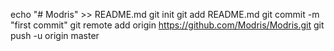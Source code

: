 echo "# Modris" >> README.md
git init
git add README.md
git commit -m "first commit"
git remote add origin https://github.com/Modris/Modris.git
git push -u origin master
